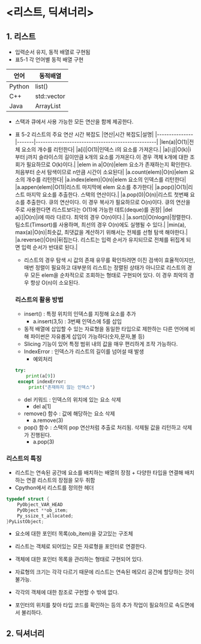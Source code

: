 # <리스트, 딕셔너리>

## 1. 리스트
- 입력순서 유지, 동적 배열로 구현됨 <br>
- 표5-1 각 언어별 동적 배열 구현 </br>
  
|언어|동적배열|
|-----|----------|
|Python|list()|
|C++|std::vector|
|Java|ArrayList|


- 스택과 큐에서 사용 가능한 모든 연산을 함께 제공한다.
- 표 5-2 리스트의 주요 연산 시간 복잡도
  |연산|시간 복잡도|설명|
  |---------------|-------|--------------------------------------------------|
  |len(a)|O(1)|전체 요소의 개수를 리턴한다|
  |a[i]|O(1)|인덱스 i의 요소를 가져온다.|
  |a[i:j]|O(k)|i부터 j까지 슬라이스의 길이만큼 k개의 요소를 가져온다.이 경우 객체 k개에 대한 조회가 필요하므로 O(k)이다.|
  |elem in a|O(n)|elem 요소가 존재하는지 확인한다. 처음부터 순서 탐색이므로 n만큼 시간이 소요된다|
  |a.count(elem)|O(n)|elem 요소의 개수를 리턴한다|
  |a.index(elem)|O(n)|elem 요소의 인덱스를 리턴한다|
  |a.appen(elem)|O(1)|리스트 마지막에 elem 요소를 추가한다|
  |a.pop()|O(1)|리스트 마지막 요소를 추출한다. 스택의 연산이다.|
  |a.pop(0)|O(n)|리스트 첫번째 요소를 추출한다. 큐의 연산이다. 이 경우 복사가 필요하므로 O(n)이다. 큐의 연산을 주로 사용한다면 리스트보다는 O(1)에 가능한 데트(deque)를 권장|
  |del a[i]|O(n)|i에 따라 다르다. 최악의 경우 O(n)이다.|
  |a.sort()|O(nlogn)|정렬한다. 팀소트(Timsort)를 사용하며, 최선의 경우 O(n)에도 실행될 수 있다.|
  |min(a), max(a)|O(n)|최솟값, 최댓값을 계산하기 위해서는 전체를 선형 탐색 해야한다.|
  |a.reverse()|O(n)|뒤집는다. 리스트는 입력 순서가 유지되므로 전체를 뒤집게 되면 입력 순서가 반대로 된다.|
  </br>

  - 리스트의 경우 탐색 시 값의 존재 유무를 확인하려면 이진 검색이 효율적이지만, 매번 정렬이 필요하고 대부분의 리스트는 정렬된 상태가 아니므로 리스트의 경우 모든 elem을 순차적으로 조회하는 형태로 구현되어 있다. 이 경우 최악의 경우 항상 O(n)이 소요된다.
  
  ### 리스트의 활용 방법

  - insert() : 특정 위치의 인덱스를 지정해 요소를 추가
    - a.insert(3,5) : 3번째 인덱스에 5를 삽입
  - 동적 배열에 삽입할 수 있는 자료형을 동일한 타입으로 제한하는 다른 언어에 비해 파이썬은 자유롭게 삽입이 가능하다(숫자,문자,볼 등)
  - Slicing 기능이 있어 특정 범위 내의 값을 매우 편리하게 조작 가능하다.
  - IndexError : 인덱스가 리스트의 길이를 넘어설 때 발생
    - 예외처리
   ```python
   try:
       print(a[9])
    except indexError:
        print("존재하지 않는 인덱스")
    ```
    - del 키워드 : 인덱스의 위치에 있는 요소 삭제
        - del a[1]
    - remove() 함수 : 값에 해당하는 요소 삭제
        - a.remove(3)
    - pop() 함수 : 스택의 pop 연산처럼 추출로 처리됨. 삭제될 값을 리턴하고 삭제가 진행된다.
        - a.pop(3)

### 리스트의 특징
- 리스트는 연속된 공간에 요소를 배치하는 배열의 장점 + 다양한 타입을 연결해 배치하는 연결 리스트의 장점을 모두 취함
- Cpython에서 리스트를 정의한 헤더
```c
typedef struct {
    PyObject_VAR_HEAD
    PyObject **ob_item;
    Py_ssize_t_allocated;
}PyListObject;
```
  - 요소에 대한 포인터 목록(ob_item)을 갖고있는 구조체
  - 리스트는 객체로 되어있는 모든 자료형을 포인터로 연결한다.
  - 객체에 대한 포인터 목록을 관리하는 형태로 구현되어 있다.</br>

- 자료형의 크기는 각각 다르기 때문에 리스트는 연속된 메모리 공간에 할당하는 것이 불가능.
- 각각의 객체에 대한 참조로 구현할 수 밖에 없다.
- 포인터의 위치를 찾아 타입 코드를 확인하는 등의 추가 작업이 필요하므로 속도면에서 불리하다.

## 2. 딕셔너리




